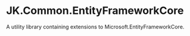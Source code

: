 # JK.Common.EntityFrameworkCore

A utility library containing extensions to Microsoft.EntityFrameworkCore.